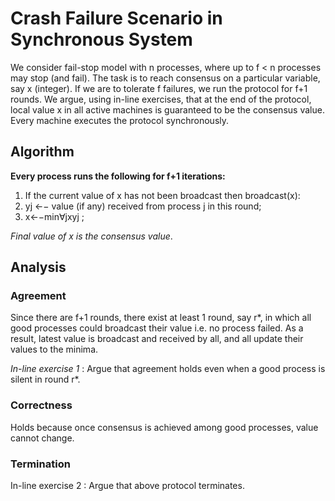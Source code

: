# Crash Failure Scenario in Synchronous System

We consider fail-stop model with n processes, where up to f < n processes may stop (and fail). The task is to reach consensus on a particular variable, say x (integer). If we are to tolerate f failures, we run the protocol for f+1 rounds. We argue, using in-line exercises, that at the end of the protocol, local value x in all active machines is guaranteed to be the consensus value. Every machine executes the protocol synchronously.

## Algorithm

**Every process runs the following for f+1 iterations:**

1. If the current value of x has not been broadcast then broadcast(x):
2. yj ←− value (if any) received from process j in this round;
3. x←−min∀jxyj ;

*Final value of x is the consensus value*.

## Analysis 

### Agreement  
Since there are f+1 rounds, there exist at least 1 round, say r*, in which all good processes could broadcast their value i.e. no process failed. As a result, latest value is broadcast and received by all, and all update their values to the minima. 

*In-line exercise 1* : Argue that agreement holds even when a good process is silent in round r*. 

### Correctness 
Holds because once consensus is achieved among good processes, value cannot change. 

### Termination  
In-line exercise 2 : Argue that above protocol terminates. 
